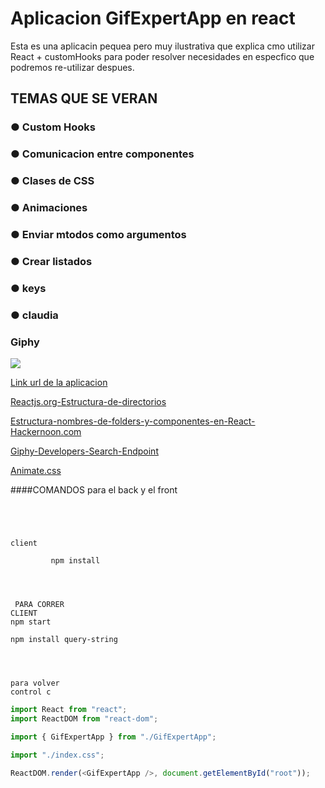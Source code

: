 # Aplicacion GifExpertApp en react

Esta es una aplicacin pequea pero muy ilustrativa que explica cmo utilizar React + customHooks para poder resolver necesidades en especfico que podremos re-utilizar despues.

## TEMAS QUE SE VERAN

### ● Custom Hooks

### ● Comunicacion entre componentes

### ● Clases de CSS

### ● Animaciones

### ● Enviar mtodos como argumentos

### ● Crear listados

### ● keys

### ● claudia

### Giphy

![](https://res.cloudinary.com/dv6nijgvd/image/upload/v1715716447/nodeANDreact/ferpmi19qwtq82sh6bhm.png)

[Link url de la aplicacion](https://heroes-app-topaz.vercel.app/)

[Reactjs.org-Estructura-de-directorios](https://es.reactjs.org/docs/faq-structure.html)

[Estructura-nombres-de-folders-y-componentes-en-React-Hackernoon.com](https://hackernoon.com/structuring-projects-and-naming-components-in-react-1261b6e18d76)

[Giphy-Developers-Search-Endpoint](https://developers.giphy.com/docs/api/endpoint#search)

[Animate.css](https://animate.style/)

####COMANDOS para el back y el front

```




client

         npm install




 PARA CORRER
CLIENT
npm start

npm install query-string




para volver
control c
```

```javascript
import React from "react";
import ReactDOM from "react-dom";

import { GifExpertApp } from "./GifExpertApp";

import "./index.css";

ReactDOM.render(<GifExpertApp />, document.getElementById("root"));
```
